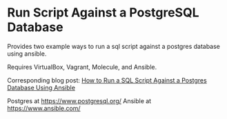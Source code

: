Run Script Against a PostgreSQL Database
=========

Provides two example ways to run a sql script against a postgres database using ansible.

Requires VirtualBox, Vagrant, Molecule, and Ansible.

Corresponding blog post: [How to Run a SQL Script Against a Postgres Database Using Ansible](https://nickolasfisher.com/blog/How-to-run-a-SQL-Script-Against-a-Postgres-Database-Using-Ansible)

Postgres at https://www.postgresql.org/
Ansible at https://www.ansible.com/
